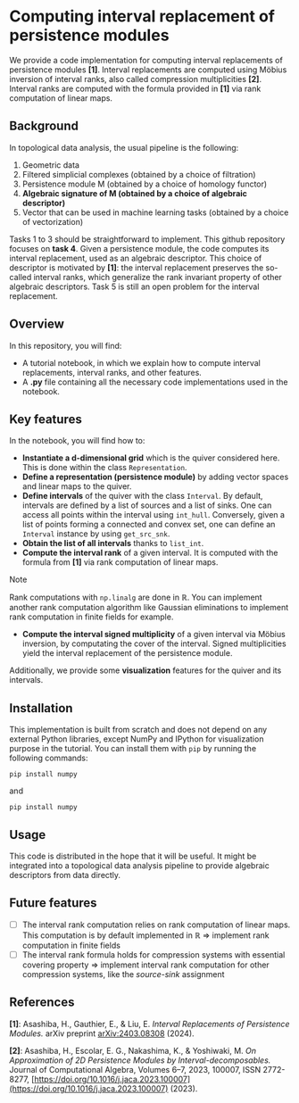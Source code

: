# Computing interval replacement of persistence modules

We provide a code implementation for computing interval replacements of persistence modules **[1]**. Interval replacements are computed using Möbius inversion of interval ranks, also called compression multiplicities **[2]**. Interval ranks are computed with the formula provided in **[1]** via rank computation of linear maps. 

## Background

In topological data analysis, the usual pipeline is the following:
1. Geometric data
2. Filtered simplicial complexes (obtained by a choice of filtration)
3. Persistence module M (obtained by a choice of homology functor)
4. **Algebraic signature of M (obtained by a choice of algebraic descriptor)**
5. Vector that can be used in machine learning tasks (obtained by a choice of vectorization)

Tasks 1 to 3 should be straightforward to implement. This github repository focuses on **task 4**. Given a persistence module, the code computes its interval replacement, used as an algebraic descriptor. This choice of descriptor is motivated by **[1]**: the interval replacement preserves the so-called interval ranks, which generalize the rank invariant property of other algebraic descriptors. Task 5 is still an open problem for the interval replacement.

## Overview

In this repository, you will find:
- A tutorial notebook, in which we explain how to compute interval replacements, interval ranks, and other features. 
- A **.py** file containing all the necessary code implementations used in the notebook.

## Key features

In the notebook, you will find how to:
- **Instantiate a d-dimensional grid** which is the quiver considered here. This is done within the class `Representation`. 
- **Define a representation (persistence module)** by adding vector spaces and linear maps to the quiver.
- **Define intervals** of the quiver with the class `Interval`. By default, intervals are defined by a list of sources and a list of sinks. One can access all points within the interval using `int_hull`. Conversely, given a list of points forming a connected and convex set, one can define an `Interval` instance by using `get_src_snk`.
- **Obtain the list of all intervals** thanks to `list_int`.
- **Compute the interval rank** of a given interval. It is computed with the formula from **[1]** via rank computation of linear maps.
> [!NOTE]
> Rank computations with `np.linalg` are done in $\mathbb{R}$. You can implement another rank computation algorithm like Gaussian eliminations to implement rank computation in finite fields for example. 
- **Compute the interval signed multiplicity** of a given interval via Möbius inversion, by computating the cover of the interval. Signed multiplicities yield the interval replacement of the persistence module.

Additionally, we provide some **visualization** features for the quiver and its intervals.

## Installation

This implementation is built from scratch and does not depend on any external Python libraries, except NumPy and IPython for visualization purpose in the tutorial. You can install them with `pip` by running the following commands:
```
pip install numpy
```
and 
```
pip install numpy
```

## Usage

This code is distributed in the hope that it will be useful. It might be integrated into a topological data analysis pipeline to provide algebraic descriptors from data directly. 

## Future features

- [ ] The interval rank computation relies on rank computation of linear maps. This computation is by default implemented in $\mathbb{R}$ => implement rank computation in finite fields
- [ ] The interval rank formula holds for compression systems with essential covering property => implement interval rank computation for other compression systems, like the _source-sink_ assignment

## References

**[1]**: Asashiba, H., Gauthier, E., & Liu, E. _Interval Replacements of Persistence Modules._ arXiv preprint [arXiv:2403.08308](https://arxiv.org/abs/2403.08308) (2024). 

**[2]**: Asashiba, H., Escolar, E. G., Nakashima, K., & Yoshiwaki, M. _On Approximation of 2D Persistence Modules by Interval-decomposables._ Journal of Computational Algebra, Volumes 6–7, 2023, 100007, ISSN 2772-8277, [https://doi.org/10.1016/j.jaca.2023.100007](https://doi.org/10.1016/j.jaca.2023.100007) (2023).
